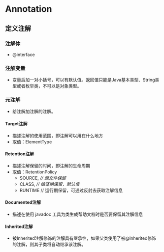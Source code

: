 # Annotation

## 定义注解

### 注解体

* @interface

### 注解变量

* 变量后加一对小括号，可以有默认值。返回值只能是Java基本类型、String类型或者枚举类，不可以是对象类型。

### 元注解

* 给注解加注解的注解。

#### Target注解

* 描述注解的使用范围，即注解可以用在什么地方
* 取值：ElementType

#### Retention注解

* 描述注解保留的时间，即注解的生命周期
* 取值：RetentionPolicy
  * SOURCE, *// 源文件保留*  
  * CLASS, *// 编译期保留，默认值*  
  * RUNTIME // 运行期保留，可通过反射去获取注解信息

#### Documented注解

* 描述在使用 javadoc 工具为类生成帮助文档时是否要保留其注解信息

#### Inherited注解

* 被Inherited注解修饰的注解具有继承性，如果父类使用了被@Inherited修饰的注解，则其子类将自动继承该注解。




